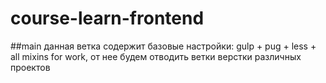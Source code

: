 # course-learn-frontend
##main
данная ветка содержит базовые настройки: gulp + pug + less + all mixins for work,
 от нее будем отводить ветки верстки различных проектов
